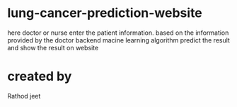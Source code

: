 # lung-cancer-prediction-website
here doctor or nurse enter the patient information. based on the information provided by the doctor backend macine learning algorithm predict the result and show the result on website

# created by
Rathod jeet
